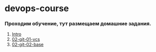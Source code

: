 # devops-course

### Проходим обучение, тут размещаем домашние задания.

1. [Intro](https://github.com/macbane-ops/devops-course/tree/master/01-intro-01)
2. [02-git-01-vcs](https://github.com/macbane-ops/devops-course/tree/master/02-git-01-vcs)
3. [02-git-02-base](https://github.com/macbane-ops/devops-course/tree/master/02-git-02-base)


